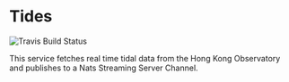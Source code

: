 # Tides

![Travis Build Status][travis-svg]

This service fetches real time tidal data from the Hong Kong Observatory and publishes to a Nats Streaming Server Channel.

[travis-svg]: https://travis-ci.org/jjbubudi/tides.svg?branch=master